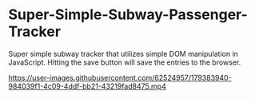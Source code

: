 # Super-Simple-Subway-Passenger-Tracker
Super simple subway tracker that utilizes simple DOM manipulation in JavaScript.
Hitting the save button will save the entries to the browser.





https://user-images.githubusercontent.com/62524957/179383940-984039f1-4c09-4ddf-bb21-43219fad8475.mp4

